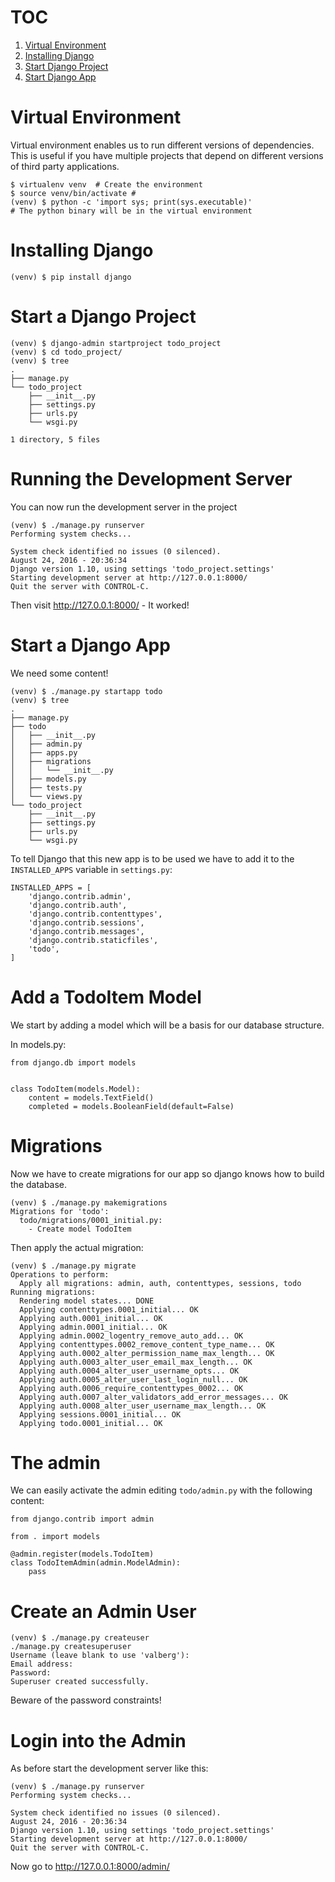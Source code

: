 # TOC

1. [Virtual Environment](#virtualenv)
1. [Installing Django](#installing-django)
1. [Start Django Project](#start-django-project)
1. [Start Django App](#start-django-app)

<h1 id="virtualenv">Virtual Environment</h1>

Virtual environment enables us to run different versions of dependencies. This is useful if you have multiple projects that depend on different versions of third party applications.

    $ virtualenv venv  # Create the environment
    $ source venv/bin/activate # 
    (venv) $ python -c 'import sys; print(sys.executable)'
    # The python binary will be in the virtual environment
    
    
<h1 id="installing-django">Installing Django</h1>

    (venv) $ pip install django


<h1 id="start-django-project">Start a Django Project</h1>

    (venv) $ django-admin startproject todo_project
    (venv) $ cd todo_project/
    (venv) $ tree
    .
    ├── manage.py
    └── todo_project
        ├── __init__.py
        ├── settings.py
        ├── urls.py
        └── wsgi.py

    1 directory, 5 files
    
    
<h1 id="runserver">Running the Development Server</h1>

You can now run the development server in the project

    (venv) $ ./manage.py runserver
    Performing system checks...

    System check identified no issues (0 silenced).
    August 24, 2016 - 20:36:34
    Django version 1.10, using settings 'todo_project.settings'
    Starting development server at http://127.0.0.1:8000/
    Quit the server with CONTROL-C.
    
Then visit http://127.0.0.1:8000/ - It worked!
    
 
<h1 id="start-django-app">Start a Django App</h1>

We need some content!

    (venv) $ ./manage.py startapp todo
    (venv) $ tree
    .
    ├── manage.py
    ├── todo
    │   ├── __init__.py
    │   ├── admin.py
    │   ├── apps.py
    │   ├── migrations
    │   │   └── __init__.py
    │   ├── models.py
    │   ├── tests.py
    │   └── views.py
    └── todo_project
        ├── __init__.py
        ├── settings.py
        ├── urls.py
        └── wsgi.py
        
To tell Django that this new app is to be used we have to add it to the `INSTALLED_APPS` variable in `settings.py`:

    INSTALLED_APPS = [
        'django.contrib.admin',
        'django.contrib.auth',
        'django.contrib.contenttypes',
        'django.contrib.sessions',
        'django.contrib.messages',
        'django.contrib.staticfiles',
        'todo',
    ]

<h1 id="add-models">Add a TodoItem Model</h1>

We start by adding a model which will be a basis for our database structure.

In models.py:

    from django.db import models
    
    
    class TodoItem(models.Model):
        content = models.TextField()
        completed = models.BooleanField(default=False) 

<h1 id="migrations">Migrations</h1>

Now we have to create migrations for our app so django knows how to build the database.

    (venv) $ ./manage.py makemigrations
    Migrations for 'todo':
      todo/migrations/0001_initial.py:
        - Create model TodoItem
       
Then apply the actual migration:
    
    (venv) $ ./manage.py migrate
    Operations to perform:
      Apply all migrations: admin, auth, contenttypes, sessions, todo
    Running migrations:
      Rendering model states... DONE
      Applying contenttypes.0001_initial... OK
      Applying auth.0001_initial... OK
      Applying admin.0001_initial... OK
      Applying admin.0002_logentry_remove_auto_add... OK
      Applying contenttypes.0002_remove_content_type_name... OK
      Applying auth.0002_alter_permission_name_max_length... OK
      Applying auth.0003_alter_user_email_max_length... OK
      Applying auth.0004_alter_user_username_opts... OK
      Applying auth.0005_alter_user_last_login_null... OK
      Applying auth.0006_require_contenttypes_0002... OK
      Applying auth.0007_alter_validators_add_error_messages... OK
      Applying auth.0008_alter_user_username_max_length... OK
      Applying sessions.0001_initial... OK
      Applying todo.0001_initial... OK
      
<h1 id="the-admin">The admin</h1>

We can easily activate the admin editing `todo/admin.py` with the following content:

    from django.contrib import admin
    
    from . import models
    
    @admin.register(models.TodoItem)
    class TodoItemAdmin(admin.ModelAdmin):
        pass


<h1 id="create-an-admin-user">Create an Admin User</h1>

    (venv) $ ./manage.py createuser
    ./manage.py createsuperuser
    Username (leave blank to use 'valberg'):
    Email address:
    Password:
    Superuser created successfully.
    
Beware of the password constraints!


<h1 id="login-into-the-admin">Login into the Admin</h1>

As before start the development server like this:

    (venv) $ ./manage.py runserver
    Performing system checks...

    System check identified no issues (0 silenced).
    August 24, 2016 - 20:36:34
    Django version 1.10, using settings 'todo_project.settings'
    Starting development server at http://127.0.0.1:8000/
    Quit the server with CONTROL-C.
    
Now go to http://127.0.0.1:8000/admin/

<h1 id=""></h1>
<h1 id=""></h1>
<h1 id=""></h1>
<h1 id=""></h1>
<h1 id=""></h1>
<h1 id=""></h1>
<h1 id=""></h1>
<h1 id=""></h1>
<h1 id=""></h1>
<h1 id=""></h1>
<h1 id=""></h1>
<h1 id=""></h1>
<h1 id=""></h1>
<h1 id=""></h1>
<h1 id=""></h1>
